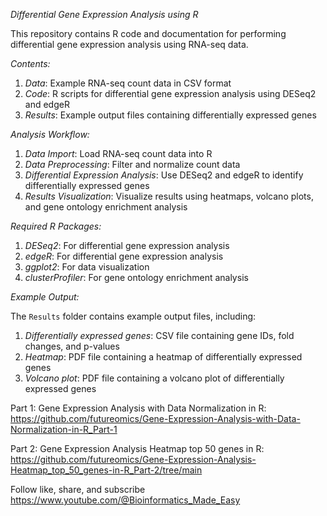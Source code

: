 
*Differential Gene Expression Analysis using R*

This repository contains R code and documentation for performing differential gene expression analysis using RNA-seq data.

*Contents:*

1. *Data*: Example RNA-seq count data in CSV format
2. *Code*: R scripts for differential gene expression analysis using DESeq2 and edgeR
3. *Results*: Example output files containing differentially expressed genes

*Analysis Workflow:*

1. *Data Import*: Load RNA-seq count data into R
2. *Data Preprocessing*: Filter and normalize count data
3. *Differential Expression Analysis*: Use DESeq2 and edgeR to identify differentially expressed genes
4. *Results Visualization*: Visualize results using heatmaps, volcano plots, and gene ontology enrichment analysis

*Required R Packages:*

1. *DESeq2*: For differential gene expression analysis
2. *edgeR*: For differential gene expression analysis
3. *ggplot2*: For data visualization
4. *clusterProfiler*: For gene ontology enrichment analysis


*Example Output:*

The `Results` folder contains example output files, including:

1. *Differentially expressed genes*: CSV file containing gene IDs, fold changes, and p-values
2. *Heatmap*: PDF file containing a heatmap of differentially expressed genes
3. *Volcano plot*: PDF file containing a volcano plot of differentially expressed genes


Part 1: Gene Expression Analysis with Data Normalization in R: https://github.com/futureomics/Gene-Expression-Analysis-with-Data-Normalization-in-R_Part-1

Part 2: Gene Expression Analysis Heatmap top 50 genes in R: https://github.com/futureomics/Gene-Expression-Analysis-Heatmap_top_50_genes-in-R_Part-2/tree/main 


Follow like, share, and subscribe https://www.youtube.com/@Bioinformatics_Made_Easy


